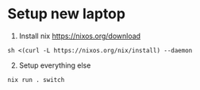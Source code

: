 Setup new laptop
================

1. Install nix
https://nixos.org/download
```
sh <(curl -L https://nixos.org/nix/install) --daemon
```

2. Setup everything else
```
nix run . switch
```
